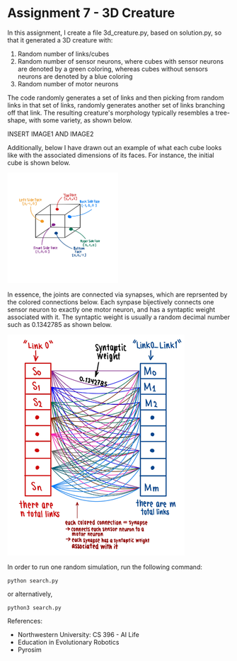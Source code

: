 # Assignment 7 - 3D Creature

In this assignment, I create a file 3d_creature.py, based on solution.py, so that it generated a 3D creature with:
1. Random number of links/cubes
2. Random number of sensor neurons, where cubes with sensor neurons are denoted by a green coloring, whereas cubes without sensors neurons are denoted by a blue coloring
3. Random number of motor neurons 

The code randomly generates a set of links and then picking from random links in that set of links, randomly generates another set of links branching off that link. The resulting creature's morphology typically resembles a tree-shape, with some variety, as shown below.

INSERT IMAGE1 AND IMAGE2


Additionally, below I have drawn out an example of what each cube looks like with the associated dimensions of its faces. For instance, the initial cube is shown below.

<img src="Images/CubeDrawing.jpg" width=250 height=250>

In essence, the joints are connected via synapses, which are reprsented by the colored connections below. Each synpase bijectively connects one sensor neuron to exactly one motor neuron, and has a syntaptic weight associated with it. The syntaptic weight is usually a random decimal number such as 0.1342785 as shown below.

<img src="Images/SynapseDrawing.jpg" width=400 height=500>

In order to run one random simulation, run the following command:
```
python search.py
```
or alternatively,
```
python3 search.py
```

References:
- Northwestern University: CS 396 - AI Life
- Education in Evolutionary Robotics
- Pyrosim
